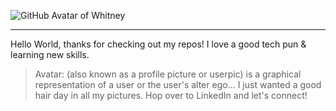 ![GitHub Avatar of Whitney](https://user-images.githubusercontent.com/55456375/88007834-0db00500-cacc-11ea-875c-70ee4e548006.png)

---

Hello World, thanks for checking out my repos! I love a good tech pun & learning new skills.    

> Avatar: (also known as a profile picture or userpic) is a graphical representation of a user or the user's alter ego... I just wanted a good hair day in all my pictures. Hop over to LinkedIn and let's connect!

